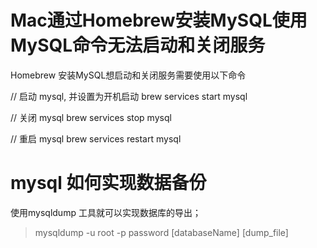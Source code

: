 # Mac通过Homebrew安装MySQL使用MySQL命令无法启动和关闭服务

Homebrew 安装MySQL想启动和关闭服务需要使用以下命令
 
// 启动 mysql, 并设置为开机启动
brew services start mysql
 
// 关闭 mysql
brew services stop mysql
 
// 重启 mysql
brew services restart mysql




# mysql 如何实现数据备份 

使用mysqldump 工具就可以实现数据库的导出；
> mysqldump -u root -p password [databaseName] [dump_file]


